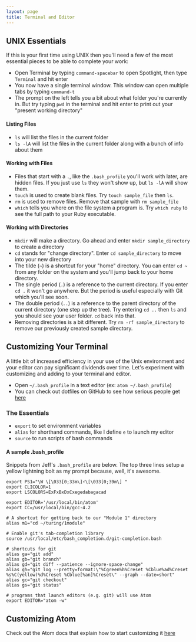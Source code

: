 ```yaml
---
layout: page
title: Terminal and Editor
---
```


## UNIX Essentials

If this is your first time using UNIX then you'll need a few of the most essential pieces to be able to complete your work:

*   Open Terminal by typing `command-spacebar` to open Spotlight, then type `Terminal` and hit enter
*   You now have a single terminal window. This window can open multiple tabs by typing `command-t`
*   The prompt on the left tells you a bit about what folder you're currently in. But try typing `pwd` in the terminal and hit enter to print out your "present working directory"

#### Listing Files

*   `ls` will list the files in the current folder
*   `ls -lA` will list the files in the current folder along with a bunch of info about them

#### Working with Files

*   Files that start with a `.`, like the `.bash_profile` you'll work with later, are hidden files. If you just use `ls` they won't show up, but `ls -lA` will show them.
*   `touch` is used to create blank files. Try `touch sample_file` then `ls`.
*   `rm` is used to remove files. Remove that sample with `rm sample_file`
*   `which` tells you where on the file system a program is. Try `which ruby` to see the full path to your Ruby executable.

#### Working with Directories

*   `mkdir` will make a directory. Go ahead and enter `mkdir sample_directory` to create a directory
*   `cd` stands for "change directory". Enter `cd sample_directory` to move into your new directory
*   The tilde (`~`) is a shortcut for your "home" directory. You can enter `cd ~` from any folder on the system and you'll jump back to your home directory.
*   The single period (`.`) is a reference to the current directory. If you enter `cd .` it won't go anywhere. But the period is useful especially with Git which you'll see soon.
*   The double period (`..`) is a reference to the parent directory of the current directory (one step up the tree). Try entering `cd ..` then `ls` and you should see your user folder. `cd` back into that.
*   Removing directories is a bit different. Try `rm -rf sample_directory` to remove our previously created sample directory.

## Customizing Your Terminal

A little bit of increased efficiency in your use of the Unix environment and your editor can pay significant dividends over time. Let's experiment with customizing and adding to your terminal and editor.

*   Open `~/.bash_profile` in a text editor (ex: `atom ~/.bash_profile`)
*   You can check out dotfiles on GitHub to see how serious people get [here](http://dotfiles.github.com/)

### The Essentials

*   `export` to set environment variables
*   `alias` for shorthand commands, like I define `e` to launch my editor
*   `source` to run scripts of bash commands

#### A sample .bash_profile

Snippets from Jeff's `.bash_profile` are below.
The top three lines setup a yellow lightning bolt as my prompt because, well, it's awesome.

```
export PS1="\W \[\033[0;33m\]⚡\[\033[0;39m\] "
export CLICOLOR=1
export LSCOLORS=ExFxBxDxCxegedabagacad

export EDITOR='/usr/local/bin/atom'
export CC=/usr/local/bin/gcc-4.2

# A shortcut for getting back to our "Module 1" directory
alias m1="cd ~/turing/1module"

# Enable git's tab-completion library
source /usr/local/etc/bash_completion.d/git-completion.bash

# shortcuts for git
alias ga="git add"
alias gb="git branch"
alias gd="git diff --patience --ignore-space-change"
alias gh="git log --pretty=format:\"%Cgreen%h%Creset %Cblue%ad%Creset %s%C(yellow)%d%Creset %Cblue[%an]%Creset\" --graph --date=short"
alias gc="git checkout"
alias gs="git status"

# programs that launch editors (e.g. git) will use Atom
export EDITOR="atom -w"
```

## Customizing Atom

Check out the Atom docs that explain how to start customizing it [here](https://atom.io/docs/latest/customizing-atom)
